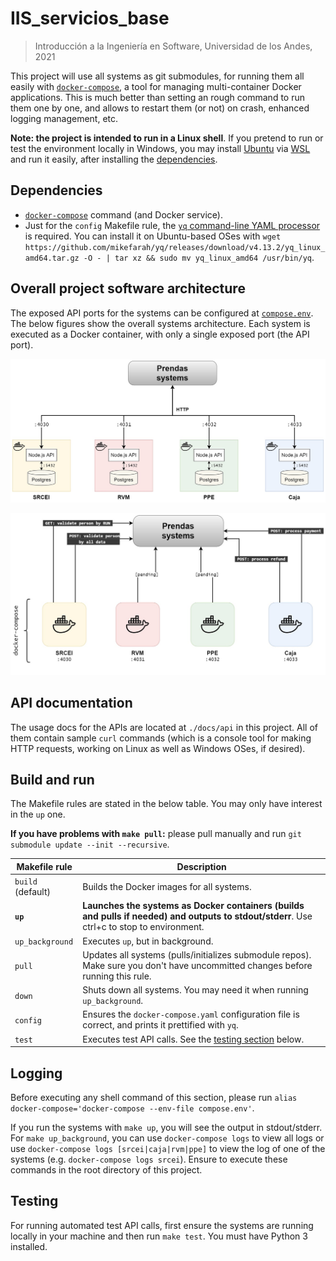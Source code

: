 # IIS_servicios_base

> Introducción a la Ingeniería en Software, Universidad de los Andes, 2021

This project will use all systems as git submodules, for running them all easily with [`docker-compose`](https://docs.docker.com/compose/), a tool for managing multi-container Docker applications. This is much better than setting an rough command to run them one by one, and allows to restart them (or not) on crash, enhanced logging management, etc.

**Note: the project is intended to run in a Linux shell**. If you pretend to run or test the environment locally in Windows, you may install [Ubuntu](https://www.microsoft.com/en-us/p/ubuntu-2004-lts/9n6svws3rx71) via [WSL](https://docs.microsoft.com/en-us/windows/wsl/install) and run it easily, after installing the [dependencies](#dependencies).

## Dependencies

- [`docker-compose`](https://docs.docker.com/compose/install/) command (and Docker service).
- Just for the `config` Makefile rule, the [`yq` command-line YAML processor](https://github.com/mikefarah/yq) is required. You can install it on Ubuntu-based OSes with `wget https://github.com/mikefarah/yq/releases/download/v4.13.2/yq_linux_amd64.tar.gz -O - | tar xz && sudo mv yq_linux_amd64 /usr/bin/yq`.

## Overall project software architecture

The exposed API ports for the systems can be configured at [`compose.env`](./compose.env). The below figures show the overall systems architecture. Each system is executed as a Docker container, with only a single exposed port (the API port).

![Overall systems diagram](./docs/diagram_overall.jpg "Overall diagram")

![API calls](./docs/diagram_api_calls.jpg "API calls diagram")

## API documentation

The usage docs for the APIs are located at `./docs/api` in this project. All of them contain sample `curl` commands (which is a console tool for making HTTP requests, working on Linux as well as Windows OSes, if desired).

## Build and run

The Makefile rules are stated in the below table. You may only have interest in the `up` one.

**If you have problems with `make pull`:** please pull manually and run `git submodule update --init --recursive`.

| Makefile rule     | Description                                                                                                                                 |
| ----------------- | ------------------------------------------------------------------------------------------------------------------------------------------- |
| `build` (default) | Builds the Docker images for all systems.                                                                                                   |
| **`up`**          | **Launches the systems as Docker containers (builds and pulls if needed) and outputs to stdout/stderr**. Use ctrl+c to stop to environment. |
| `up_background`   | Executes `up`, but in background.                                                                                                           |
| `pull`            | Updates all systems (pulls/initializes submodule repos). Make sure you don't have uncommitted changes before running this rule.             |
| `down`            | Shuts down all systems. You may need it when running `up_background`.                                                                       |
| `config`          | Ensures the `docker-compose.yaml` configuration file is correct, and prints it prettified with `yq`.                                        |
| `test`            | Executes test API calls. See the [testing section](#testing) below.                                                                         |

## Logging

Before executing any shell command of this section, please run `alias docker-compose='docker-compose --env-file compose.env'`.

If you run the systems with `make up`, you will see the output in stdout/stderr. For `make up_background`, you can use `docker-compose logs` to view all logs or use `docker-compose logs [srcei|caja|rvm|ppe]` to view the log of one of the systems (e.g. `docker-compose logs srcei`). Ensure to execute these commands in the root directory of this project.

## Testing

For running automated test API calls, first ensure the systems are running locally in your machine and then run `make test`. You must have Python 3 installed.

